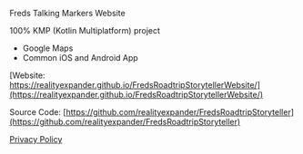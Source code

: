 
Freds Talking Markers Website

100% KMP (Kotlin Multiplatform) project
- Google Maps
- Common iOS and Android App

[Website: https://realityexpander.github.io/FredsRoadtripStorytellerWebsite/](https://realityexpander.github.io/FredsRoadtripStorytellerWebsite/)


Source Code: [https://github.com/realityexpander/FredsRoadtripStoryteller](https://github.com/realityexpander/FredsRoadtripStoryteller)

[Privacy Policy](https://realityexpander.github.io/FredsRoadtripStorytellerWebsite/privacy-policy.html)

